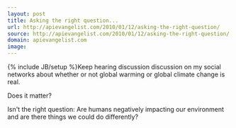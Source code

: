 ```yaml
---
layout: post
title: Asking the right question...
url: http://apievangelist.com/2010/01/12/asking-the-right-question/
source: http://apievangelist.com/2010/01/12/asking-the-right-question/
domain: apievangelist.com
image: 
---
```

{% include JB/setup %}Keep hearing discussion discussion on my social networks about whether or not global warming or global climate change is real.

Does it matter?

Isn't the right question:  Are humans negatively impacting our environment and are there things we could do differently?
